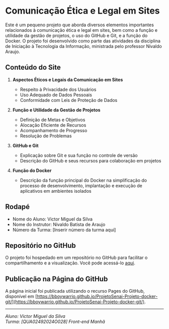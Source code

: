 # Comunicação Ética e Legal em Sites

Este é um pequeno projeto que aborda diversos elementos importantes relacionados à comunicação ética e legal em sites, bem como a função e utilidade da gestão de projetos, o uso do GitHub e Git, e a função do Docker. O projeto foi desenvolvido como parte das atividades da disciplina de Iniciação à Tecnologia da Informação, ministrada pelo professor Nivaldo Araujo.

## Conteúdo do Site

1. **Aspectos Éticos e Legais da Comunicação em Sites**
   - Respeito à Privacidade dos Usuários
   - Uso Adequado de Dados Pessoais
   - Conformidade com Leis de Proteção de Dados

2. **Função e Utilidade da Gestão de Projetos**
   - Definição de Metas e Objetivos
   - Alocação Eficiente de Recursos
   - Acompanhamento de Progresso
   - Resolução de Problemas

3. **GitHub e Git**
   - Explicação sobre Git e sua função no controle de versão
   - Descrição do GitHub e seus recursos para colaboração em projetos

4. **Função do Docker**
   - Descrição da função principal do Docker na simplificação do processo de desenvolvimento, implantação e execução de aplicativos em ambientes isolados

## Rodapé

- Nome do Aluno: Victor Miguel da Silva
- Nome do Instrutor: Nivaldo Batista de Araujo
- Número da Turma: [Inserir número da turma aqui]

## Repositório no GitHub

O projeto foi hospedado em um repositório no GitHub para facilitar o compartilhamento e a visualização. Você pode acessá-lo [aqui](https://github.com/bboywarrio/ProjetoSenai-Projeto-docker-git).

## Publicação na Página do GitHub

A página inicial foi publicada utilizando o recurso Pages do GitHub, disponível em [https://bboywarrio.github.io/ProjetoSenai-Projeto-docker-git/](https://bboywarrio.github.io/ProjetoSenai-Projeto-docker-git/).

---

*Aluno: Victor Miguel da Silva*  
*Turma: [QUA02492024O028] Front-end Manhã*  

